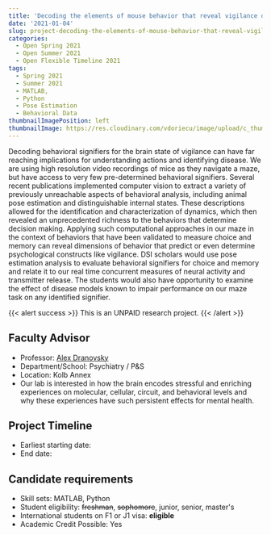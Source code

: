 ```yaml
---
title: 'Decoding the elements of mouse behavior that reveal vigilance during exploration'
date: '2021-01-04'
slug: project-decoding-the-elements-of-mouse-behavior-that-reveal-vigilance-during-exploration
categories:
  - Open Spring 2021
  - Open Summer 2021
  - Open Flexible Timeline 2021
tags:
  - Spring 2021
  - Summer 2021
  - MATLAB,
  - Python
  - Pose Estimation
  - Behavioral Data
thumbnailImagePosition: left
thumbnailImage: https://res.cloudinary.com/vdoriecu/image/upload/c_thumb,w_200,g_face/v1579110178/construction_c6dqbd.png
---
```

Decoding behavioral signifiers for the brain state of vigilance can have far reaching implications for understanding actions and identifying disease. We are using high resolution video recordings of mice as they navigate a maze, but have access to very few pre-determined behavioral signifiers. Several recent publications implemented computer vision to extract a variety of previously unreachable aspects of behavioral analysis, including animal pose estimation and distinguishable internal states. These descriptions allowed for the identification and characterization of dynamics, which then revealed an unprecedented richness to the behaviors that determine decision making. Applying such computational approaches in our maze in the context of behaviors that have been validated to measure choice and memory can reveal dimensions of behavior that predict or even determine psychological constructs like vigilance. DSI scholars would use pose estimation analysis to evaluate behavioral signifiers for choice and memory and relate it to our real time concurrent measures of neural activity and transmitter release. The students would also have opportunity to examine the effect of disease models known to impair performance on our maze task on any identified signifier.

<!--more-->

{{< alert success >}}
This is an UNPAID research project.
{{< /alert >}}

## Faculty Advisor
+ Professor: [Alex Dranovsky](https://neuroscience.columbia.edu/profile/alexdranovsky)
+ Department/School: Psychiatry / P&S
+ Location: Kolb Annex
+ Our lab is interested in how the brain encodes stressful and enriching experiences on molecular, cellular, circuit, and behavioral levels and why these experiences have such persistent effects for mental health.

## Project Timeline
+ Earliest starting date: 
+ End date: 

## Candidate requirements
+ Skill sets: MATLAB, Python
+ Student eligibility: ~~freshman~~, ~~sophomore~~, junior, senior, master's
+ International students on F1 or J1 visa: **eligible**
+ Academic Credit Possible: Yes

